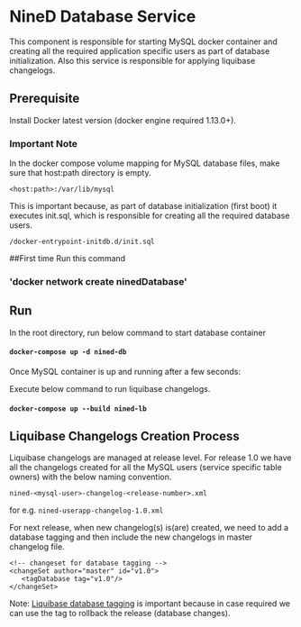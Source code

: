 # NineD Database Service
This component is responsible for starting MySQL docker container and creating all the required application specific users as part of database initialization. Also this service is responsible for applying liquibase changelogs.

## Prerequisite
Install Docker latest version (docker engine required 1.13.0+).

### Important Note
In the docker compose volume mapping for MySQL database files, make sure that host:path directory is empty. 

`<host:path>:/var/lib/mysql`

This is important because, as part of database initialization (first boot) it executes init.sql, which is responsible for creating all the required database users.

`/docker-entrypoint-initdb.d/init.sql`

##First time
Run this command 
### 'docker network create ninedDatabase'

## Run
In the root directory, run below command to start database container
#### `docker-compose up -d nined-db`

Once MySQL container is up and running after a few seconds:

Execute below command to run liquibase changelogs.
#### `docker-compose up --build nined-lb`

## Liquibase Changelogs Creation Process
Liquibase changelogs are managed at release level. For release 1.0 we have all the changelogs created for all the MySQL users (service specific table owners) with the below naming convention.

`nined-<mysql-user>-changelog-<release-number>.xml`

for e.g. `nined-userapp-changelog-1.0.xml`

For next release, when new changelog(s) is(are) created, we need to add a database tagging and then include the new changelogs in master changelog file.

```
<!-- changeset for database tagging -->
<changeSet author="master" id="v1.0">
   <tagDatabase tag="v1.0"/>
</changeSet>
```

Note: [Liquibase database tagging](https://www.liquibase.org/documentation/changes/tag_database.html) is important because in case required we can use the tag to rollback the release (database changes).
